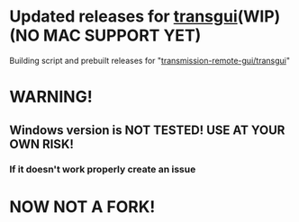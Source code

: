 # Updated releases for [transgui](https://github.com/transmission-remote-gui/transgui)(WIP)(NO MAC SUPPORT YET)
 Building script and prebuilt releases for "[transmission-remote-gui/transgui](https://github.com/transmission-remote-gui/transgui)"
#
# WARNING!
## Windows version is NOT TESTED! USE AT YOUR OWN RISK!
### If it doesn't work properly create an issue
#
# NOW NOT A FORK!
